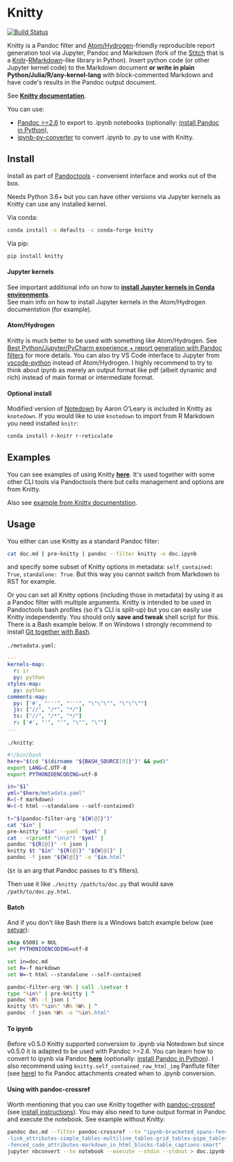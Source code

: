 # Knitty

[![Build Status](https://travis-ci.org/kiwi0fruit/knitty.svg?branch=master)](https://travis-ci.org/kiwi0fruit/knitty)

Knitty is a Pandoc filter and [Atom/Hydrogen](https://atom.io/packages/hydrogen)-friendly reproducible report generation tool via Jupyter, Pandoc and Markdown (fork of the [Stitch](https://github.com/kiwi0fruit/knitty/blob/master/docs/stitch.md) that is a [Knitr](http://yihui.name/knitr/)-[RMarkdown](http://rmarkdown.rstudio.com)-like library in Python). Insert python code (or other Jupyter kernel code) to the Markdown document **or write in plain Python/Julia/R/any-kernel-lang** with block-commented Markdown and have code's results in the Pandoc output document.

See [**Knitty documentation**](https://github.com/kiwi0fruit/knitty/blob/master/docs/knitty.md).

You can use:

* [Pandoc >=2.6](https://pandoc.org/MANUAL.html#creating-jupyter-notebooks-with-pandoc) to export to .ipynb notebooks (optionally: [install Pandoc in Python](https://github.com/kiwi0fruit/py-pandoc)),
* [ipynb-py-converter](https://github.com/kiwi0fruit/ipynb-py-converter) to convert .ipynb to .py to use with Knitty.


## Install

Install as part of [Pandoctools](https://github.com/kiwi0fruit/pandoctools) - convenient interface and works out of the box.

Needs Python 3.6+ but you can have other versions via Jupyter kernels as Knitty can use any installed kernel.

Via conda:
```bash
conda install -c defaults -c conda-forge knitty
```

Via pip:

```bash
pip install knitty
```


#### Jupyter kernels

See important additional info on how to [**install Jupyter kernels in Conda environments**](https://github.com/kiwi0fruit/pandoctools/blob/master/docs/tips.md).  
See main info on how to install Jupyter kernels in the Atom/Hydrogen documentstion (for example).


#### Atom/Hydrogen

Knitty is much better to be used with something like Atom/Hydrogen. See [Best Python/Jupyter/PyCharm experience + report generation with Pandoc filters](https://github.com/kiwi0fruit/pandoctools/blob/master/docs/best_python_jupyter_pycharm_experience.md) for more details. You can also try VS Code interface to Jupyter from [vscode-python](https://github.com/Microsoft/vscode-python) instead of Atom/Hydrogen. I highly recommend to try to think about ipynb as merely an output format like pdf (albeit dynamic and rich) instead of main format or intermediate format.


#### Optional install

Modified version of [Notedown](https://github.com/kiwi0fruit/knitty/blob/master/docs/notedown.md) by Aaron O'Leary is included in Knitty as `knotedown`.
If you would like to use `knotedown` to import from R Markdown you need installed `knitr`:

```bash
conda install r-knitr r-reticulate
```


## Examples

You can see examples of using Knitty [**here**](https://github.com/kiwi0fruit/pandoctools/tree/master/examples). It's used together with some other CLI tools via Pandoctools there but cells management and options are from Knitty.

Also see [example from Knitty documentstion](https://github.com/kiwi0fruit/knitty/blob/master/docs/knitty.md#17-example-files-in-code-cells-mode).


## Usage

You either can use Knitty as a standard Pandoc filter:

```bash
cat doc.md | pre-knitty | pandoc --filter knitty -o doc.ipynb
```
and specify some subset of Knitty options in metadata: `self_contained: True`, `standalone: True`. But this way you cannot switch from Markdown to RST for example.

Or you can set all Knitty options (including those in metadata) by using it as a Pandoc filter with multiple arguments. Knitty is intended to be used in Pandoctools bash profiles (so it's CLI is split-up) but you can easily use Knitty independently. You should only **save and tweak** shell script for this. There is a Bash example below. If on Windows I strongly recommend to install [Git together with Bash](https://git-scm.com/downloads).

`./metadata.yaml`:
```yaml
---
kernels-map:
  r: ir
  py: python
styles-map:
  py: python
comments-map:
  py: ['#', "'''", "'''", "\"\"\"", "\"\"\""]
  js: ["//", "/*", "*/"]
  ts: ["//", "/*", "*/"]
  r: ['#', "'", "'", "\"", "\""]
...
```

`./knitty`:
```bash
#!/bin/bash
here="$(cd "$(dirname "${BASH_SOURCE[0]}")" && pwd)"
export LANG=C.UTF-8
export PYTHONIOENCODING=utf-8

in="$1"
yml="$here/metadata.yaml"
R=(-f markdown)
W=(-t html --standalone --self-contained)

t="$(pandoc-filter-arg "${W[@]}")"
cat "$in" |
pre-knitty "$in" --yaml "$yml" |
cat - <(printf "\n\n") "$yml" |
pandoc "${R[@]}" -t json |
knitty $t "$in" "${R[@]}" "${W[@]}" |
pandoc -f json "${W[@]}" -o "$in.html"
```
(`$t` is an arg that Pandoc passes to it's filters).

Then use it like `./knitty /path/to/doc.py` that would save `/path/to/doc.py.html`.


#### Batch

And if you don't like Bash there is a Windows batch example below (see [setvar](https://github.com/kiwi0fruit/knitty/blob/master/examples/setvar.bat)):
```bat
chcp 65001 > NUL
set PYTHONIOENCODING=utf-8

set in=doc.md
set R=-f markdown
set W=-t html --standalone --self-contained

pandoc-filter-arg %W% | call .\setvar t
type "%in%" | pre-knitty | ^
pandoc %R% -t json | ^
knitty %t% "%in%" %R% %W% | ^
pandoc -f json %W% -o "%in%.html"
```


#### To ipynb

Before v0.5.0 Knitty supported conversion to .ipynb via Notedown but since v0.5.0 it is adapted to be used with Pandoc >=2.6. You can learn how to convert to ipynb via Pandoc [**here**](https://pandoc.org/MANUAL.html#creating-jupyter-notebooks-with-pandoc) (optionally: [install Pandoc in Python](https://github.com/kiwi0fruit/py-pandoc)). I also recommend using `knitty.self_contained_raw_html_img` Panflute filter (see [here](https://github.com/kiwi0fruit/knitty/blob/master/docs/knitty.md#self_contained_raw_html_img-panflute-filter)) to fix Pandoc attachments created when to .ipynb conversion.


#### Using with pandoc-crossref

Worth mentioning that you can use Knitty together with [pandoc-crossref](https://github.com/lierdakil/pandoc-crossref) (see [install instructions](https://github.com/kiwi0fruit/py-pandoc-crossref)). You may also need to tune output format in Pandoc and execute the notebook. See example without Knitty:

```bash
pandoc doc.md --filter pandoc-crossref --to "ipynb-bracketed_spans-fenced_divs\
-link_attributes-simple_tables-multiline_tables-grid_tables-pipe_tables\
-fenced_code_attributes-markdown_in_html_blocks-table_captions-smart" | \
jupyter nbconvert --to notebook --execute --stdin --stdout > doc.ipynb
```

